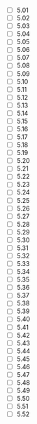 - [ ] 5.01
- [ ] 5.02
- [ ] 5.03
- [ ] 5.04
- [ ] 5.05
- [ ] 5.06
- [ ] 5.07
- [ ] 5.08
- [ ] 5.09
- [ ] 5.10
- [ ] 5.11
- [ ] 5.12
- [ ] 5.13
- [ ] 5.14
- [ ] 5.15
- [ ] 5.16
- [ ] 5.17
- [ ] 5.18
- [ ] 5.19
- [ ] 5.20
- [ ] 5.21
- [ ] 5.22
- [ ] 5.23
- [ ] 5.24
- [ ] 5.25
- [ ] 5.26
- [ ] 5.27
- [ ] 5.28
- [ ] 5.29
- [ ] 5.30
- [ ] 5.31
- [ ] 5.32
- [ ] 5.33
- [ ] 5.34
- [ ] 5.35
- [ ] 5.36
- [ ] 5.37
- [ ] 5.38
- [ ] 5.39
- [ ] 5.40
- [ ] 5.41
- [ ] 5.42
- [ ] 5.43
- [ ] 5.44
- [ ] 5.45
- [ ] 5.46
- [ ] 5.47
- [ ] 5.48
- [ ] 5.49
- [ ] 5.50
- [ ] 5.51
- [ ] 5.52
